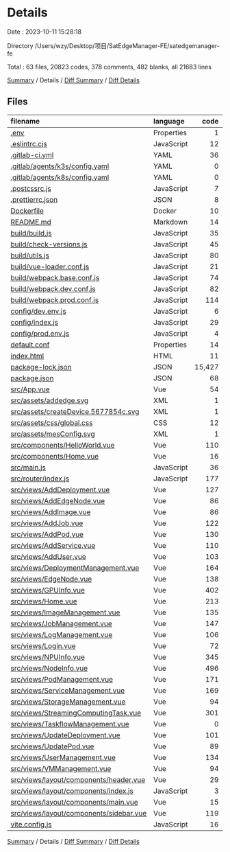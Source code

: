 # Details

Date : 2023-10-11 15:28:18

Directory /Users/wzy/Desktop/项目/SatEdgeManager-FE/satedgemanager-fe

Total : 63 files,  20823 codes, 378 comments, 482 blanks, all 21683 lines

[Summary](results.md) / Details / [Diff Summary](diff.md) / [Diff Details](diff-details.md)

## Files
| filename | language | code | comment | blank | total |
| :--- | :--- | ---: | ---: | ---: | ---: |
| [.env](/.env) | Properties | 1 | 0 | 0 | 1 |
| [.eslintrc.cjs](/.eslintrc.cjs) | JavaScript | 12 | 1 | 2 | 15 |
| [.gitlab-ci.yml](/.gitlab-ci.yml) | YAML | 36 | 0 | 3 | 39 |
| [.gitlab/agents/k3s/config.yaml](/.gitlab/agents/k3s/config.yaml) | YAML | 0 | 0 | 1 | 1 |
| [.gitlab/agents/k8s/config.yaml](/.gitlab/agents/k8s/config.yaml) | YAML | 0 | 0 | 1 | 1 |
| [.postcssrc.js](/.postcssrc.js) | JavaScript | 7 | 2 | 2 | 11 |
| [.prettierrc.json](/.prettierrc.json) | JSON | 8 | 0 | 0 | 8 |
| [Dockerfile](/Dockerfile) | Docker | 10 | 0 | 10 | 20 |
| [README.md](/README.md) | Markdown | 14 | 0 | 8 | 22 |
| [build/build.js](/build/build.js) | JavaScript | 35 | 0 | 7 | 42 |
| [build/check-versions.js](/build/check-versions.js) | JavaScript | 45 | 0 | 10 | 55 |
| [build/utils.js](/build/utils.js) | JavaScript | 80 | 5 | 17 | 102 |
| [build/vue-loader.conf.js](/build/vue-loader.conf.js) | JavaScript | 21 | 0 | 2 | 23 |
| [build/webpack.base.conf.js](/build/webpack.base.conf.js) | JavaScript | 74 | 4 | 5 | 83 |
| [build/webpack.dev.conf.js](/build/webpack.dev.conf.js) | JavaScript | 82 | 7 | 7 | 96 |
| [build/webpack.prod.conf.js](/build/webpack.prod.conf.js) | JavaScript | 114 | 24 | 8 | 146 |
| [config/dev.env.js](/config/dev.env.js) | JavaScript | 6 | 0 | 2 | 8 |
| [config/index.js](/config/index.js) | JavaScript | 29 | 25 | 16 | 70 |
| [config/prod.env.js](/config/prod.env.js) | JavaScript | 4 | 0 | 1 | 5 |
| [default.conf](/default.conf) | Properties | 14 | 24 | 7 | 45 |
| [index.html](/index.html) | HTML | 11 | 1 | 1 | 13 |
| [package-lock.json](/package-lock.json) | JSON | 15,427 | 0 | 1 | 15,428 |
| [package.json](/package.json) | JSON | 68 | 0 | 1 | 69 |
| [src/App.vue](/src/App.vue) | Vue | 54 | 4 | 8 | 66 |
| [src/assets/addedge.svg](/src/assets/addedge.svg) | XML | 1 | 0 | 0 | 1 |
| [src/assets/createDevice.5677854c.svg](/src/assets/createDevice.5677854c.svg) | XML | 1 | 0 | 0 | 1 |
| [src/assets/css/global.css](/src/assets/css/global.css) | CSS | 12 | 0 | 2 | 14 |
| [src/assets/mesConfig.svg](/src/assets/mesConfig.svg) | XML | 1 | 0 | 0 | 1 |
| [src/components/HelloWorld.vue](/src/components/HelloWorld.vue) | Vue | 110 | 1 | 3 | 114 |
| [src/components/Home.vue](/src/components/Home.vue) | Vue | 16 | 1 | 4 | 21 |
| [src/main.js](/src/main.js) | JavaScript | 36 | 8 | 6 | 50 |
| [src/router/index.js](/src/router/index.js) | JavaScript | 177 | 8 | 7 | 192 |
| [src/views/AddDeployment.vue](/src/views/AddDeployment.vue) | Vue | 127 | 6 | 11 | 144 |
| [src/views/AddEdgeNode.vue](/src/views/AddEdgeNode.vue) | Vue | 86 | 0 | 6 | 92 |
| [src/views/AddImage.vue](/src/views/AddImage.vue) | Vue | 86 | 0 | 10 | 96 |
| [src/views/AddJob.vue](/src/views/AddJob.vue) | Vue | 122 | 1 | 10 | 133 |
| [src/views/AddPod.vue](/src/views/AddPod.vue) | Vue | 130 | 8 | 11 | 149 |
| [src/views/AddService.vue](/src/views/AddService.vue) | Vue | 110 | 0 | 7 | 117 |
| [src/views/AddUser.vue](/src/views/AddUser.vue) | Vue | 103 | 0 | 8 | 111 |
| [src/views/DeploymentManagement.vue](/src/views/DeploymentManagement.vue) | Vue | 164 | 7 | 11 | 182 |
| [src/views/EdgeNode.vue](/src/views/EdgeNode.vue) | Vue | 138 | 17 | 10 | 165 |
| [src/views/GPUInfo.vue](/src/views/GPUInfo.vue) | Vue | 402 | 17 | 30 | 449 |
| [src/views/Home.vue](/src/views/Home.vue) | Vue | 213 | 16 | 21 | 250 |
| [src/views/ImageManagement.vue](/src/views/ImageManagement.vue) | Vue | 135 | 8 | 5 | 148 |
| [src/views/JobManagement.vue](/src/views/JobManagement.vue) | Vue | 147 | 13 | 7 | 167 |
| [src/views/LogManagement.vue](/src/views/LogManagement.vue) | Vue | 106 | 0 | 8 | 114 |
| [src/views/Login.vue](/src/views/Login.vue) | Vue | 72 | 19 | 3 | 94 |
| [src/views/NPUInfo.vue](/src/views/NPUInfo.vue) | Vue | 345 | 36 | 18 | 399 |
| [src/views/NodeInfo.vue](/src/views/NodeInfo.vue) | Vue | 496 | 25 | 57 | 578 |
| [src/views/PodManagement.vue](/src/views/PodManagement.vue) | Vue | 171 | 9 | 19 | 199 |
| [src/views/ServiceManagement.vue](/src/views/ServiceManagement.vue) | Vue | 169 | 52 | 11 | 232 |
| [src/views/StorageManagement.vue](/src/views/StorageManagement.vue) | Vue | 94 | 4 | 4 | 102 |
| [src/views/StreamingComputingTask.vue](/src/views/StreamingComputingTask.vue) | Vue | 301 | 9 | 7 | 317 |
| [src/views/TaskflowManagement.vue](/src/views/TaskflowManagement.vue) | Vue | 0 | 0 | 1 | 1 |
| [src/views/UpdateDeployment.vue](/src/views/UpdateDeployment.vue) | Vue | 101 | 0 | 14 | 115 |
| [src/views/UpdatePod.vue](/src/views/UpdatePod.vue) | Vue | 89 | 6 | 10 | 105 |
| [src/views/UserManagement.vue](/src/views/UserManagement.vue) | Vue | 134 | 4 | 5 | 143 |
| [src/views/VMManagement.vue](/src/views/VMManagement.vue) | Vue | 94 | 3 | 5 | 102 |
| [src/views/layout/components/header.vue](/src/views/layout/components/header.vue) | Vue | 29 | 0 | 5 | 34 |
| [src/views/layout/components/index.js](/src/views/layout/components/index.js) | JavaScript | 3 | 0 | 1 | 4 |
| [src/views/layout/components/main.vue](/src/views/layout/components/main.vue) | Vue | 15 | 0 | 5 | 20 |
| [src/views/layout/components/sidebar.vue](/src/views/layout/components/sidebar.vue) | Vue | 119 | 2 | 17 | 138 |
| [vite.config.js](/vite.config.js) | JavaScript | 16 | 1 | 3 | 20 |

[Summary](results.md) / Details / [Diff Summary](diff.md) / [Diff Details](diff-details.md)